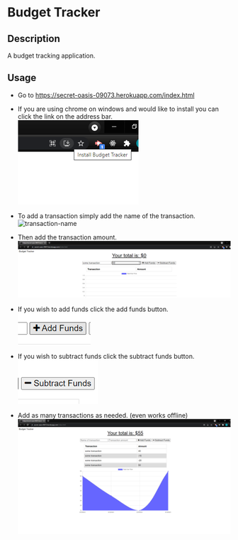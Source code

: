 # Budget Tracker

## Description

A budget tracking application.

## Usage

* Go to https://secret-oasis-09073.herokuapp.com/index.html 

* If you are using chrome on windows and would like to install you can click the link on the address bar.
![install-for-windows](screenshots/install.png)

* To add a transaction simply add the name of the transaction.
![transaction-name](screenshots/trasaction-name.png)

* Then add the transaction amount.
![transaction-amount](screenshots/transaction-amount.png)

* If you wish to add funds click the add funds button.
![add-funds](screenshots/add-funds.png)

* If you wish to subtract funds click the subtract funds button.
![subtract-funds](screenshots/subtract-funds.png)

* Add as many transactions as needed. (even works offline)
![transactions](screenshots/transactions.png)

